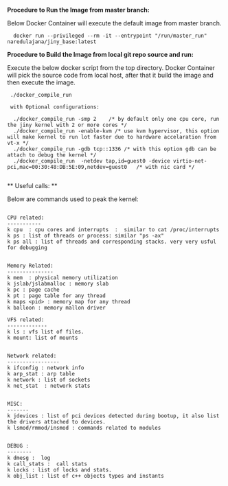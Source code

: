 

**Procedure to Run the Image from master branch:**

Below Docker Container will execute the default image from master branch. 

```
  docker run --privileged --rm -it --entrypoint "/run/master_run"  naredulajana/jiny_base:latest

```

**Procedure to Build the Image from local git repo source and run:**

 
Execute the below docker script from the top directory. Docker Container will pick the source code from  local host, after that it build the image and then execute the image.

``` 
 ./docker_compile_run
 
 with Optional configurations: 
 
  ./docker_compile_run -smp 2    /* by default only one cpu core, run the jiny kernel with 2 or more cores */
  ./docker_compile_run -enable-kvm /* use kvm hypervisor, this option will make kernel to run lot faster due to hardware accelaration from vt-x */
  ./docker_compile_run -gdb tcp::1336 /* with this option gdb can be attach to debug the kernel */
  ./docker_compile_run  -netdev tap,id=guest0 -device virtio-net-pci,mac=00:30:48:DB:5E:09,netdev=guest0   /* with nic card */
 

```



** Useful calls: **


Below are commands used to peak the kernel:

```

CPU related:
-----------
k cpu  : cpu cores and interrupts  :  similar to cat /proc/interrupts
k ps : list of threads or process: similar "ps -ax"
k ps all : list of threads and corresponding stacks. very very usful for debugging


Memory Related:
---------------
k mem  : physical memory utilization 
k jslab/jslabmalloc : memory slab
k pc : page cache
k pt : page table for any thread
k maps <pid> : memory map for any thread
k balloon : memory mallon driver

VFS related:
-------------
k ls : vfs list of files.
k mount: list of mounts


Network related:
-----------------
k ifconfig : network info
k arp_stat : arp table
k network : list of sockets
k net_stat  : network stats


MISC:
-------
k jdevices : list of pci devices detected during bootup, it also list the drivers attached to devices.
k lsmod/rmmod/insmod : commands related to modules 


DEBUG :
--------
k dmesg :  log 
k call_stats :  call stats
k locks : list of locks and stats.
k obj_list : list of c++ objects types and instants


```
